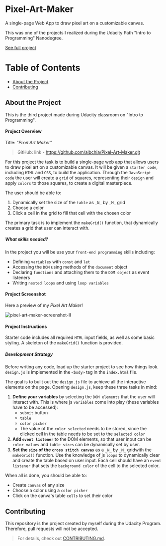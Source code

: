 # Pixel-Art-Maker
A single-page Web App to draw pixel art on a customizable canvas.

This was one of the projects I realized during the Udacity Path "Intro to Programming" Nanodegree.

[See full project](https://albchia.github.io/Pixel-Art-Maker/)

# Table of Contents
- [About the Project](#About-the-Project)
- [Contributing](#Contributing)

## About the Project
This is the third project made during Udacity classroom on "Intro to Programming".

#### Project Overview
Title: _"Pixel Art Maker"_

> GitHub: link - https://github.com/albchia/Pixel-Art-Maker.git

For this project the task is to build a single-page web app that allows users to draw pixel art on a customizable canvas. It will be given a `starter code`, including `HTML` and `CSS`, to build the application. Through the `JavaScript code` the user will create a `grid` of squares, representing their `design` and apply `colors` to those squares, to create a digital masterpiece.

The user should be able to:
1. Dynamically set the size of the `table` as `_N_` by `_M_` grid
2. Choose a color
3. Click a cell in the grid to fill that cell with the chosen color

The primary task is to implement the `makeGrid()` function, that dynamically creates a grid that user can interact with.

##### _What skills needed?_
In the project you will be use your `front-end programming` skills including:
- Defining `variables` with `const` and `let`
- Accessing the `DOM` using methods of the `document` object
- Declaring `functions` and attaching them to the `DOM object` as event listeners
- Writing `nested loops` and using `loop variables`

#### Project Screenshot
Here a preview of my _Pixel Art Maker_!

![pixel-art-maker-screenshot-II](https://user-images.githubusercontent.com/70691672/96138919-8fae9f00-0efe-11eb-8683-eb9881e46bc0.PNG)

#### Project Instructions
Starter code includes all required `HTML` input fields, as well as some basic styling. A skeleton of the `makeGrid()` function is provided.

##### _Development Strategy_
Before writing any code, load up the starter project to see how things look. `design.js` is implemented in the `<body>` tag in the `index.html` file.

The goal is to built out the `design.js` file to achieve all the interactive elements on the page. 
Opening `design.js`, keep these three tasks in mind:
1. **Define your variables** by selecting the `DOM elements` that the user will interact with. This is where js `variables` come into play (these variables have to be accessed):
      - `submit` button
      - `table`
      - `color picker`
      - The value of the `color selected` needs to be stored, since the clicked cell in the table needs to be set to the `selected color`
2. **Add `event listener`** to the DOM elements, so that user input can be `color values` and `table sizes` can be dynamically set by user.
3. **Set the `size` of the `cross stitch canvas`** as a `_N_` by `_M_` gridwith the `makeGrid()` function. Use the knowledge of js `loops` to dynamically clear and create the table based on user input. Each cell should have an `event listener` that sets the `background color` of the cell to the selected color.

When all is done, you should be able to:
- Create `canvas` of any size
- Choose a color using a `color picker`
- Click on the canva's table `cells` to set their color

## Contributing
This repository is the project created by myself during the Udacity Program.
Therefore, pull requests will not be accepted.

> For details, check out [CONTRIBUTING.md](CONTRIBUTING.md).
